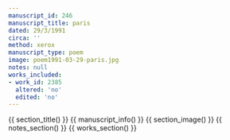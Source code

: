 ```yaml
---
manuscript_id: 246
manuscript_title: paris
dated: 29/3/1991
circa: ''
method: xerox
manuscript_type: poem
image: poem1991-03-29-paris.jpg
notes: null
works_included:
- work_id: 2385
  altered: 'no'
  edited: 'no'
---
```


{{ section_title() }}
{{ manuscript_info() }}
{{ section_image() }}
{{ notes_section() }}
{{ works_section() }}
